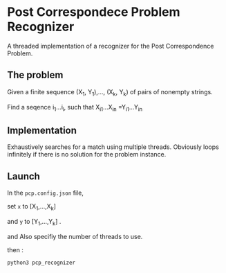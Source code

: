 # Post Correspondece Problem Recognizer

A threaded implementation of a recognizer for the Post Correspondence Problem.

## The problem

Given a finite sequence (X<sub>1</sub>, Y<sub>1</sub>),..., (X<sub>k</sub>, Y<sub>k</sub>) of pairs of nonempty strings.

Find a seqence i<sub>1</sub>...i<sub>l</sub>, such that X<sub>i1</sub>...X<sub>in</sub> =Y<sub>i1</sub>...Y<sub>in</sub>

## Implementation

Exhaustively searches for a match using multiple threads. Obviously loops infinitely if there is no solution for the problem 
instance.

## Launch

In the `pcp.config.json` file,

set `x` to [X<sub>1</sub>,...,X<sub>k</sub>] 

and `y` to [Y<sub>1</sub>,...,Y<sub>k</sub>] .

and Also specifiy the number of threads to use.

then : 

`python3 pcp_recognizer`
